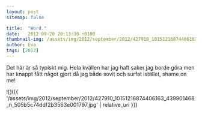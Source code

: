 ```yaml
---
layout: post
sitemap: false

title:  "Word."
date:   2012-09-20 20:13:30 +0100
thumbnail-img: /assets/img/2012/september/2012/427910_10151216874406163_439901468_n_505b5c74ddf2b3563e001797.jpg
author: Eva
tags: [2012]
---
```


Det här är så typiskt mig. Hela kvällen har jag haft saker jag borde göra men har knappt fått något gjort då jag både sovit och surfat istället, shame on me!

![]({{ '/assets/img/2012/september/2012/427910_10151216874406163_439901468_n_505b5c74ddf2b3563e001797.jpg'  | relative_url }})

